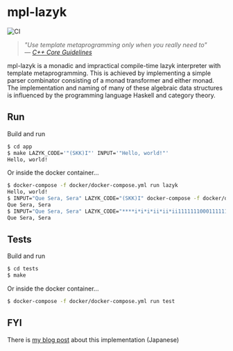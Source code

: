 # mpl-lazyk

![CI](https://github.com/falgon/mpl-lazyk/workflows/CI/badge.svg)

> _"Use template metaprogramming only when you really need to"<br>
> ― [C++ Core Guidelines](http://isocpp.github.io/CppCoreGuidelines/CppCoreGuidelines#Rt-metameta)_

mpl-lazyk is a monadic and impractical compile-time lazyk interpreter with template metaprogramming.
This is achieved by implementing a simple parser combinator consisting of a monad transformer and either monad.
The implementation and naming of many of these algebraic data structures is influenced by the programming language Haskell and category theory.

## Run

Build and run

```bash
$ cd app
$ make LAZYK_CODE='"(SKK)I"' INPUT='"Hello, world!"'
Hello, world!
```

Or inside the docker container...

```bash
$ docker-compose -f docker/docker-compose.yml run lazyk
Hello, world!
$ INPUT="Que Sera, Sera" LAZYK_CODE="(SKK)I" docker-compose -f docker/docker-compose.yml run lazyk
Que Sera, Sera
$ INPUT="Que Sera, Sera" LAZYK_CODE="****i*i*i*ii*ii*ii11111110001111111110000011111111100000" docker-compose -f docker/docker-compose.yml run lazyk
Que Sera, Sera
```

## Tests

Build and run

```bash
$ cd tests
$ make
```

Or inside the docker container...

```bash
$ docker-compose -f docker/docker-compose.yml run test
```

## FYI

There is [my blog post](https://roki.dev/roki.log/2020/12/16/CompileTimeLazyKWithCXXTemplateMetaProgramming/index.html) about  this implementation (Japanese)
